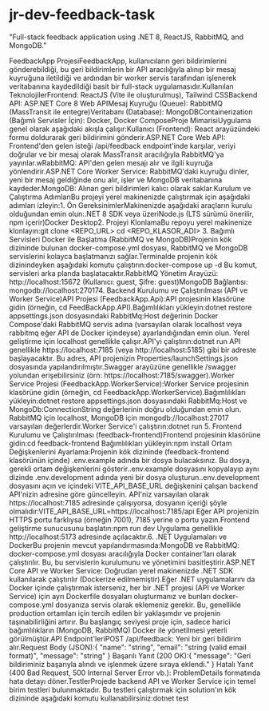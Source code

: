 # jr-dev-feedback-task
"Full-stack feedback application using .NET 8, ReactJS, RabbitMQ, and MongoDB."

FeedbackApp ProjesiFeedbackApp, kullanıcıların geri bildirimlerini gönderebildiği, bu geri bildirimlerin bir API aracılığıyla alınıp bir mesaj kuyruğuna iletildiği ve ardından bir worker servis tarafından işlenerek veritabanına kaydedildiği basit bir full-stack uygulamasıdır.Kullanılan TeknolojilerFrontend: ReactJS (Vite ile oluşturulmuş), Tailwind CSSBackend API: ASP.NET Core 8 Web APIMesaj Kuyruğu (Queue): RabbitMQ (MassTransit ile entegre)Veritabanı (Database): MongoDBContainerization (Bağımlı Servisler İçin): Docker, Docker ComposeProje MimarisiUygulama genel olarak aşağıdaki akışla çalışır:Kullanıcı (Frontend): React arayüzündeki formu doldurarak geri bildirimini gönderir.ASP.NET Core Web API: Frontend'den gelen isteği /api/feedback endpoint'inde karşılar, veriyi doğrular ve bir mesaj olarak MassTransit aracılığıyla RabbitMQ'ya yayınlar.wRabbitMQ: API'den gelen mesajı alır ve ilgili kuyruğa yönlendirir.ASP.NET Core Worker Service: RabbitMQ'daki kuyruğu dinler, yeni bir mesaj geldiğinde onu alır, işler ve MongoDB veritabanına kaydeder.MongoDB: Alınan geri bildirimleri kalıcı olarak saklar.Kurulum ve Çalıştırma AdımlarıBu projeyi yerel makinenizde çalıştırmak için aşağıdaki adımları izleyin:1. Ön GereksinimlerMakinenizde aşağıdaki araçların kurulu olduğundan emin olun:.NET 8 SDK veya üzeriNode.js (LTS sürümü önerilir, npm içerir)Docker Desktop2. Projeyi KlonlamaBu repoyu yerel makinenize klonlayın:git clone <REPO_URL>
cd <REPO_KLASOR_ADI>
3. Bağımlı Servisleri Docker ile Başlatma (RabbitMQ ve MongoDB)Projenin kök dizininde bulunan docker-compose.yml dosyası, RabbitMQ ve MongoDB servislerini kolayca başlatmanızı sağlar.Terminalde projenin kök dizinindeyken aşağıdaki komutu çalıştırın:docker-compose up -d
Bu komut, servisleri arka planda başlatacaktır.RabbitMQ Yönetim Arayüzü: http://localhost:15672 (Kullanıcı: guest, Şifre: guest)MongoDB Bağlantısı: mongodb://localhost:270174. Backend Kurulumu ve Çalıştırılması (API ve Worker Service)API Projesi (FeedbackApp.Api):API projesinin klasörüne gidin (örneğin, cd FeedBackApp.API).Bağımlılıkları yükleyin:dotnet restore
appsettings.json dosyasındaki RabbitMq:Host değerinin Docker Compose'daki RabbitMQ servis adına (varsayılan olarak localhost veya rabbitmq eğer API de Docker içindeyse) ayarlandığından emin olun. Yerel geliştirme için localhost genellikle çalışır.API'yi çalıştırın:dotnet run
API genellikle https://localhost:7185 (veya http://localhost:5185) gibi bir adreste başlayacaktır. Bu adres, API projenizin Properties/launchSettings.json dosyasında yapılandırılmıştır.Swagger arayüzüne genellikle /swagger yolundan erişebilirsiniz (örn: https://localhost:7185/swagger).Worker Service Projesi (FeedbackApp.WorkerService):Worker Service projesinin klasörüne gidin (örneğin, cd FeedbackApp.WorkerService).Bağımlılıkları yükleyin:dotnet restore
appsettings.json dosyasındaki RabbitMq:Host ve MongoDb:ConnectionString değerlerinin doğru olduğundan emin olun. RabbitMQ için localhost, MongoDB için mongodb://localhost:27017 varsayılan değerlerdir.Worker Service'i çalıştırın:dotnet run
5. Frontend Kurulumu ve Çalıştırılması (feedback-frontend)Frontend projesinin klasörüne gidin:cd feedback-frontend
Bağımlılıkları yükleyin:npm install
Ortam Değişkenlerini Ayarlama:Projenin kök dizininde (feedback-frontend klasörünün içinde) .env.example adında bir dosya bulacaksınız. Bu dosya, gerekli ortam değişkenlerini gösterir..env.example dosyasını kopyalayıp aynı dizinde .env.development adında yeni bir dosya oluşturun..env.development dosyasını açın ve içindeki VITE_API_BASE_URL değişkenini çalışan backend API'nizin adresine göre güncelleyin. API'niz varsayılan olarak https://localhost:7185 adresinde çalışıyorsa, dosyanın içeriği şöyle olmalıdır:VITE_API_BASE_URL=https://localhost:7185/api
Eğer API projenizin HTTPS portu farklıysa (örneğin 7001), 7185 yerine o portu yazın.Frontend geliştirme sunucusunu başlatın:npm run dev
Uygulama genellikle http://localhost:5173 adresinde açılacaktır.6. .NET Uygulamaları ve DockerBu projenin mevcut yapılandırmasında:MongoDB ve RabbitMQ: docker-compose.yml dosyası aracılığıyla Docker container'ları olarak çalıştırılır. Bu, bu servislerin kurulumunu ve yönetimini basitleştirir.ASP.NET Core API ve Worker Service: Doğrudan yerel makinenizde .NET SDK kullanılarak çalıştırılır (Dockerize edilmemiştir).Eğer .NET uygulamalarını da Docker içinde çalıştırmak isterseniz, her bir .NET projesi (API ve Worker Service) için ayrı Dockerfile dosyaları oluşturmanız ve bunları docker-compose.yml dosyanıza servis olarak eklemeniz gerekir. Bu, genellikle production ortamları için tercih edilen bir yaklaşımdır ve projenin taşınabilirliğini artırır. Bu başlangıç seviyesi proje için, sadece harici bağımlılıkların (MongoDB, RabbitMQ) Docker ile yönetilmesi yeterli görülmüştür.API Endpoint'leriPOST /api/feedback: Yeni bir geri bildirim alır.Request Body (JSON):{
  "name": "string",
  "email": "string (valid email format)",
  "message": "string"
}
Başarılı Yanıt (200 OK):{
  "message": "Geri bildiriminiz başarıyla alındı ve işlenmek üzere sıraya eklendi."
}
Hatalı Yanıt (400 Bad Request, 500 Internal Server Error vb.): ProblemDetails formatında hata detayı döner.TestlerProjede backend API ve Worker Service için temel birim testleri bulunmaktadır. Bu testleri çalıştırmak için solution'ın kök dizininde aşağıdaki komutu kullanabilirsiniz:dotnet test

